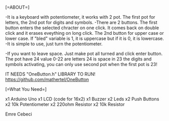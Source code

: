 [=ABOUT=]

-It is a keyboard with potentiometer, it works with 2 pot. The first pot for letters, the 2nd pot for digits and symbols.
-There are 2 buttons. The first button enters the selected chracter on one click. It comes back on double click and it erases eveything on long click.
The 2nd button for upper case or lower case. If "bled" variable is 1, it is uppercase but if it is 0, it is lowercase.
-It is simple to use, just turn the potentiometer.

-If you want to leave space. Just make pot all turned and click enter button.
The pot have 24 value
0-22 are letters
24 is space
in 23 the digits and symbols activating, you can only use second pot when the first pot is 23!

IT NEEDS "OneButton.h" LIBRARY TO RUN!
 https://github.com/mathertel/OneButton

[=What You Need=]

x1 Arduino Uno
x1 LCD (code for 16x2)
x1 Buzzer
x2 Leds
x2 Push Buttons
x2 10k Potentiometer
x2 220ohm Resistor
x2 10k Resistor

Emre Cebeci
